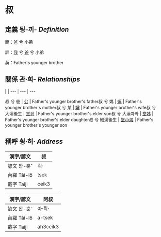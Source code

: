 # 叔
## 定義 딍-끼- _Definition_
簡：[爸](member2.md) 兮 小弟

詳：[我](member1.md) 兮 [爸](member2.md) 兮 小弟

英：Father's younger brother

## 關係 관·희- _Relationships_

 | | 
--- | --- | --- 


叔 兮 爸 | [公](member8.md) | Father's younger brother's father叔 兮 媽 | [嫲](member9.md) | Father's younger brother's mother叔 兮 某 | [嬸](member34.md) | Father's younger brother's wife叔 兮 大漢後生 | [堂哥](member73.md) | Father's younger brother's elder son叔 兮 大漢자와 | [堂姊](member74.md) | Father's younger brother's elder daughter叔 兮 細漢後生 | [堂小弟](member75.md) | Father's younger brother's younger son

## 稱呼 칑·허· _Address_

漢字/諺文 | 叔
--- | ---
諺文 깐-뿐ˆ | 즥·
台羅 Tâi-lô | tsek
戴字 Taiji | ceik3


漢字/諺文 | 阿叔
--- | ---
諺文 깐-뿐ˆ | 아·즥·
台羅 Tâi-lô | a-tsek
戴字 Taiji | ah3ceik3


